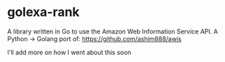 # golexa-rank
A library written in Go to use the Amazon Web Information Service API. A Python -> Golang port of: https://github.com/ashim888/awis

I'll add more on how I went about this soon
